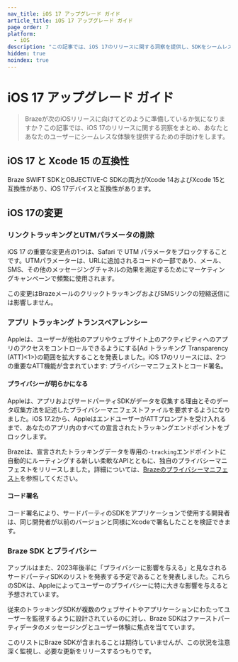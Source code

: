```yaml
---
nav_title: iOS 17 アップグレード ガイド
article_title: iOS 17 アップグレード ガイド
page_order: 7
platform: 
  - iOS
description: "この記事では、iOS 17のリリースに関する洞察を提供し、SDKをシームレスにアップグレードするのに役立ちます。"
hidden: true
noindex: true
---
```


# iOS 17 アップグレード ガイド

> Brazeが次のiOSリリースに向けてどのように準備しているか気になりますか？この記事では、iOS 17のリリースに関する洞察をまとめ、あなたとあなたのユーザーにシームレスな体験を提供するための手助けをします。

## iOS 17 と Xcode 15 の互換性

Braze SWIFT SDKとOBJECTIVE-C SDKの両方がXcode 14およびXcode 15と互換性があり、iOS 17デバイスと互換性があります。

## iOS 17の変更

### リンクトラッキングとUTMパラメータの削除

iOS 17 の重要な変更点の1つは、Safari で UTM パラメータをブロックすることです。UTMパラメーターは、URLに追加されるコードの一部であり、メール、SMS、その他のメッセージングチャネルの効果を測定するためにマーケティングキャンペーンで頻繁に使用されます。 

この変更はBrazeメールのクリックトラッキングおよびSMSリンクの短縮送信には影響しません。

### アプリ トラッキング トランスペアレンシー

Appleは、ユーザーが他社のアプリやウェブサイト上のアクティビティへのアプリのアクセスをコントロールできるようにする[Ad トラッキング Transparency (ATT)<1>}の範囲を拡大することを発表しました。iOS 17のリリースには、2つの重要なATT機能が含まれています: プライバシーマニフェストとコード署名。

#### プライバシーが明らかになる

Appleは、アプリおよびサードパーティSDKがデータを収集する理由とそのデータ収集方法を記述したプライバシーマニフェストファイルを要求するようになりました。iOS 17.2から、AppleはエンドユーザーがATTプロンプトを受け入れるまで、あなたのアプリ内のすべての宣言されたトラッキングエンドポイントをブロックします。

Brazeは、宣言されたトラッキングデータを専用の`-tracking`エンドポイントに自動的にルーティングする新しい柔軟なAPIとともに、独自のプライバシーマニフェストをリリースしました。詳細については、[Brazeのプライバシーマニフェスト]({{site.baseurl}}/developer_guide/platform_integration_guides/swift/privacy_manifest)を参照してください。

#### コード署名

コード署名により、サードパーティのSDKをアプリケーションで使用する開発者は、同じ開発者が以前のバージョンと同様にXcodeで署名したことを検証できます。 

### Braze SDK とプライバシー

アップルはまた、2023年後半に「プライバシーに影響を与える」と見なされるサードパーティSDKのリストを発表する予定であることを発表しました。これらのSDKは、Appleによってユーザーのプライバシーに特に大きな影響を与えると予想されています。

従来のトラッキングSDKが複数のウェブサイトやアプリケーションにわたってユーザーを監視するように設計されているのに対し、Braze SDKはファーストパーティデータのメッセージングとユーザー体験に焦点を当てています。

このリストにBraze SDKが含まれることは期待していませんが、この状況を注意深く監視し、必要な更新をリリースするつもりです。

